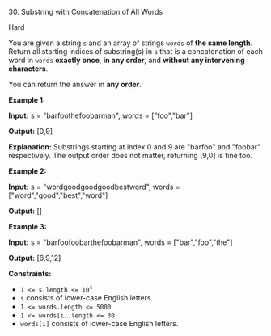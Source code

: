 ﻿30\. Substring with Concatenation of All Words

Hard

You are given a string `s` and an array of strings `words` of **the same length**. Return all starting indices of substring(s) in `s` that is a concatenation of each word in `words` **exactly once**, **in any order**, and **without any intervening characters**.

You can return the answer in **any order**.

**Example 1:**

**Input:** s = "barfoothefoobarman", words = ["foo","bar"]

**Output:** [0,9]

**Explanation:** Substrings starting at index 0 and 9 are "barfoo" and "foobar" respectively. The output order does not matter, returning [9,0] is fine too. 

**Example 2:**

**Input:** s = "wordgoodgoodgoodbestword", words = ["word","good","best","word"]

**Output:** [] 

**Example 3:**

**Input:** s = "barfoofoobarthefoobarman", words = ["bar","foo","the"]

**Output:** [6,9,12] 

**Constraints:**

*   <code>1 <= s.length <= 10<sup>4</sup></code>
*   `s` consists of lower-case English letters.
*   `1 <= words.length <= 5000`
*   `1 <= words[i].length <= 30`
*   `words[i]` consists of lower-case English letters.
